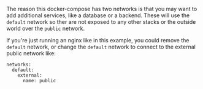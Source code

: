 The reason this docker-compose has two networks is that you may want to add additional services, like a database or a backend. These will use the `default` network so ther are not exposed to any other stacks or the outside world over the `public` network.

If you're just running an nginx like in this example, you could remove the `default` network, or change the `default` network to connect to the external public network like:

```
networks:
  default:
    external:
      name: public
```